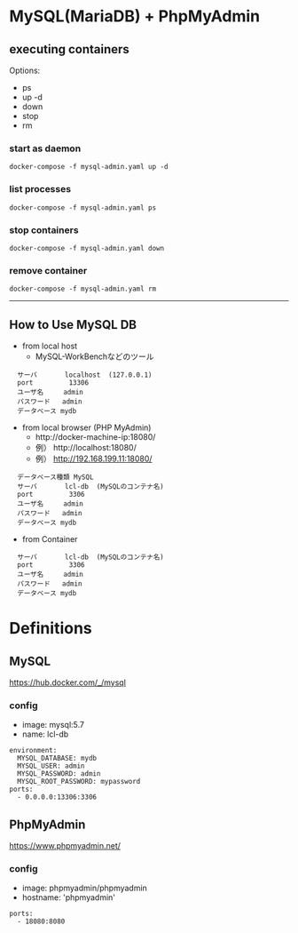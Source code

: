 # MySQL(MariaDB) + PhpMyAdmin

## executing containers
Options:
- ps
- up -d
- down
- stop
- rm
### start as daemon
```
docker-compose -f mysql-admin.yaml up -d
```
### list processes
```
docker-compose -f mysql-admin.yaml ps
```
### stop containers
```
docker-compose -f mysql-admin.yaml down
```
### remove container
```
docker-compose -f mysql-admin.yaml rm
```
---
## How to Use MySQL DB
- from local host
  - MySQL-WorkBenchなどのツール
```
  サーバ       localhost  (127.0.0.1)
  port         13306
  ユーザ名     admin
  パスワード   admin
  データベース mydb
```
- from local browser (PHP MyAdmin)
  - http://docker-machine-ip:18080/
  - 例） http://localhost:18080/
  - 例） http://192.168.199.11:18080/
```
  データベース種類 MySQL
  サーバ       lcl-db  (MySQLのコンテナ名)
  port         3306
  ユーザ名     admin
  パスワード   admin
  データベース mydb
```
- from Container
```
  サーバ       lcl-db  (MySQLのコンテナ名)
  port         3306
  ユーザ名     admin
  パスワード   admin
  データベース mydb
```

# Definitions
## MySQL
https://hub.docker.com/_/mysql

### config
- image: mysql:5.7
- name: lcl-db
```
environment:
  MYSQL_DATABASE: mydb
  MYSQL_USER: admin
  MYSQL_PASSWORD: admin
  MYSQL_ROOT_PASSWORD: mypassword
ports:
  - 0.0.0.0:13306:3306
```
## PhpMyAdmin
https://www.phpmyadmin.net/

### config
- image: phpmyadmin/phpmyadmin
- hostname: 'phpmyadmin'
```
ports:
  - 18080:8080
```
